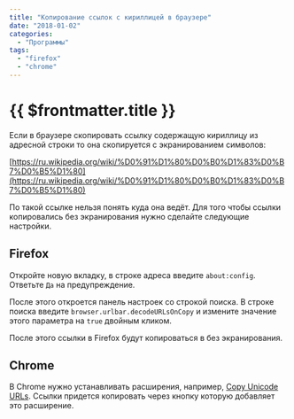 ```yaml
---
title: "Копирование ссылок с кириллицей в браузере"
date: "2018-01-02"
categories: 
  - "Программы"
tags: 
  - "firefox"
  - "chrome"
---
```


# {{ $frontmatter.title }}

Если в браузере скопировать ссылку содержащую кириллицу из адресной строки то она скопируется с экранированием символов:

[https://ru.wikipedia.org/wiki/%D0%91%D1%80%D0%B0%D1%83%D0%B7%D0%B5%D1%80](https://ru.wikipedia.org/wiki/%D0%91%D1%80%D0%B0%D1%83%D0%B7%D0%B5%D1%80)

По такой ссылке нельзя понять куда она ведёт. Для того чтобы ссылки копировались без экранирования нужно сделайте следующие настройки.

## Firefox

Откройте новую вкладку, в строке адреса введите `about:config`. Ответьте `Да` на предупреждение.

После этого откроется панель настроек со строкой поиска. В строке поиска введите   `browser.urlbar.decodeURLsOnCopy` и измените значение этого параметра на `true` двойным кликом.

После этого ссылки в Firefox будут копироваться в без экранирования.

## Chrome

В Chrome нужно устанавливать расширения, например, [Copy Unicode URLs](https://chrome.google.com/webstore/detail/copy-unicode-urls/fnbbfiapefhkicjhecnoepbijhanpkjp). Ссылки придется копировать через кнопку которую добавляет это расширение.